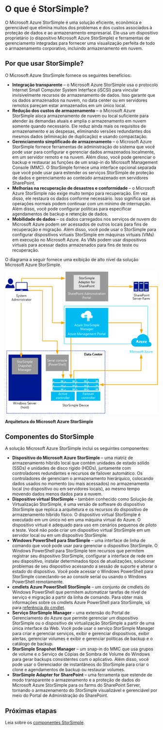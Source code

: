 <properties 
   pageTitle="O que é StorSimple?" 
   description="Descreve a arquitetura e os recursos do StorSimple e apresenta seus componentes." 
   services="storsimple" 
   documentationCenter="NA" 
   authors="SharS" 
   manager="AdinaH" 
   editor=""/>

<tags
   ms.service="storsimple"
   ms.devlang="NA"
   ms.topic="article"
   ms.tgt_pltfrm="NA"
   ms.workload="TBD" 
   ms.date="05/27/2015"
   ms.author="v-sharos@microsoft.com"/>

# O que é StorSimple? 

O Microsoft Azure StorSimple é uma solução eficiente, econômica e gerenciável que elimina muitos dos problemas e dos custos associados à proteção de dados e ao armazenamento empresarial. Ele usa um dispositivo proprietário (o dispositivo Microsoft Azure StorSimple) e ferramentas de gerenciamento integradas para fornecer uma visualização perfeita de todo o armazenamento corporativo, incluindo armazenamento em nuvem.

## Por que usar StorSimple?

O Microsoft Azure StorSimple fornece os seguintes benefícios:

- **Integração transparente** – o Microsoft Azure StorSimple usa o protocolo Internet Small Computer System Interface (iSCSI) para vincular invisivelmente recursos de armazenamento de dados. Isso garante que os dados armazenados na nuvem, no data center ou em servidores remotos pareçam estar armazenados em um único local.
- **Redução dos custos de armazenamento** – o Microsoft Azure StorSimple aloca armazenamento de nuvem ou local suficiente para atender às demandas atuais e amplia o armazenamento em nuvem somente quando necessário. Ele reduz ainda mais os requisitos de armazenamento e as despesas, eliminando versões redundantes dos mesmos dados (eliminação de duplicação) e usando compactação.
- **Gerenciamento simplificado de armazenamento** – o Microsoft Azure StorSimple fornece ferramentas de administração do sistema que você pode usar para configurar e gerenciar dados armazenados localmente, em um servidor remoto e na nuvem. Além disso, você pode gerenciar o backup e restaurar as funções de um snap-in do Microsoft Management Console (MMC). O StorSimple fornece uma interface opcional separada que você pode usar para estender os serviços StorSimple de proteção de dados e gerenciamento ao conteúdo armazenado em servidores SharePoint. 
- **Melhorias na recuperação de desastres e conformidade** – o Microsoft Azure StorSimple não exige muito tempo para recuperação. Em vez disso, ele restaura os dados conforme necessário. Isso significa que as operações normais podem continuar com um mínimo de interrupção. Além disso, você pode configurar políticas para especificar agendamentos de backup e retenção de dados.
- **Mobilidade de dados** – os dados carregados nos serviços de nuvem do Microsoft Azure podem ser acessados de outros locais para fins de recuperação e migração. Além disso, você pode usar o StorSimple para configurar dispositivos virtuais StorSimple em máquinas virtuais (VMs) em execução no Microsoft Azure. As VMs podem usar dispositivos virtuais para acessar dados armazenados para fins de teste ou recuperação. 

O diagrama a seguir fornece uma exibição de alto nível da solução Microsoft Azure StorSimple.

![Arquitetura do StorSimple](./media/storsimple-overview/hcs-data-services-storsimple-system-architecture.png)

**Arquitetura do Microsoft Azure StorSimple**

## Componentes do StorSimple

A solução Microsoft Azure StorSimple inclui os seguintes componentes:

- **Dispositivo do Microsoft Azure StorSimple** – uma matriz de armazenamento híbrido local que contém unidades de estado sólido (SSDs) e unidades de disco rígido (HDDs), juntamente com controladores redundantes e recursos de failover automático. Os controladores de gerenciam o armazenamento hierárquico, colocando dados usados no momento (ou mais acessados) no armazenamento local (no dispositivo ou em servidores locais), ao mesmo tempo movendo dados menos dados para a nuvem.
- **Dispositivo virtual StorSimple** – também conhecido como Solução de Virtualização StorSimple, é uma versão de software do dispositivo StorSimple que replica a arquitetura e os recursos do dispositivo de armazenamento híbrido físico. O dispositivo virtual StorSimple é executado em um único nó em uma máquina virtual do Azure. O dispositivo virtual é adequado para uso em cenários pequenos de piloto e teste. Você não pode criar um dispositivo virtual StorSimple em um servidor local ou em um dispositivo StorSimple.
- **Windows PowerShell para StorSimple** – uma interface de linha de comando que você pode usar para gerenciar o dispositivo StorSimple. O Windows PowerShell para StorSimple tem recursos que permitem registrar seu dispositivo StorSimple, configurar a interface de rede em seu dispositivo, instalar determinados tipos de atualizações, solucionar problemas de seu dispositivo acessando a sessão de suporte e alterar o estado do dispositivo. Você pode acessar o Windows PowerShell para StorSimple conectando-se ao console serial ou usando o Windows PowerShell remotamente.
- **cmdlets Azure PowerShell StorSimple** – um conjunto de cmdlets do Windows PowerShell que permitem automatizar tarefas de nível de serviço e migração a partir da linha de comando. Para obter mais informações sobre os cmdlets Azure PowerShell para StorSimple, vá para [referência do cmdlet](https://msdn.microsoft.com/library/dn920427.aspx).
- **Serviço StorSimple Manager** – uma extensão do Portal de Gerenciamento do Azure que permite gerenciar um dispositivo StorSimple ou o dispositivo de virtualização StorSimple a partir de uma única interface da Web. Você pode usar o serviço StorSimple Manager para criar e gerenciar serviços, exibir e gerenciar dispositivos, exibir alertas, gerenciar volumes e exibir e gerenciar políticas de backup e o catálogo de backup.
- **StorSimple Snapshot Manager** – um snap-in do MMC que usa grupos de volume e o Serviço de Cópias de Sombra de Volume do Windows para gerar backups consistentes com o aplicativo. Além disso, você pode usar o Gerenciador de instantâneos do StorSimple para criar o clone e agendamentos de backup ou restaurar volumes. 
- **StorSimple Adapter for SharePoint** – uma ferramenta que estende de modo transparente o armazenamento e a proteção de dados do Microsoft Azure StorSimple para os farms do SharePoint Server, tornando o armazenamento do StorSimple visualizável e gerenciável por meio do Portal de Administração do SharePoint.

## Próximas etapas

Leia sobre os [componentes StorSimple](storsimple-components.md).



 

<!---HONumber=July15_HO3-->